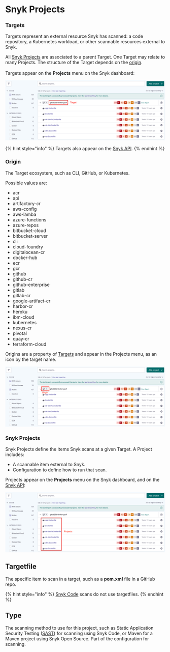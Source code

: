 # Snyk Projects

### Targets

Targets represent an external resource Snyk has scanned: a code repository, a Kubernetes workload, or other scannable resources external to Snyk.&#x20;

All [Snyk Projects](./#projects) are associated to a parent Target. One Target may relate to many Projects. The structure of the Target depends on the [origin](./#origin).\
\
Targets appear on the **Projects** menu on the Snyk dashboard:

![](<../../.gitbook/assets/image (65) (1) (2) (1).png>)

{% hint style="info" %}
Targets also appear on the [Snyk API](https://apidocs.snyk.io/?version=2022-02-16%7Ebeta#tag--Targets).
{% endhint %}

### Origin

The Target ecosystem, such as CLI, GitHub, or Kubernetes.

Possible values are:

* acr
* api
* artifactory-cr
* aws-config
* aws-lamba
* azure-functions
* azure-repos
* bitbucket-cloud
* bitbucket-server
* cli
* cloud-foundry
* digitalocean-cr
* docker-hub
* ecr
* gcr
* github
* github-cr
* github-enterprise
* gitlab
* gitlab-cr
* google-artifact-cr
* harbor-cr
* heroku
* ibm-cloud
* kubernetes
* nexus-cr
* pivotal
* quay-cr
* terraform-cloud

Origins are a property of [Targets](./#targets) and appear in the Projects menu, as an icon by the target name.

![](<../../.gitbook/assets/image (71) (3).png>)

### Snyk Projects

Snyk Projects define the items Snyk scans at a given Target. A Project includes:

* A scannable item external to Snyk.
* Configuration to define how to run that scan.

Projects appear on the **Projects** menu on the Snyk dashboard, and on the [Snyk API](https://apidocs.snyk.io/?version=2022-02-16%7Ebeta#tag--Projects):

![](<../../.gitbook/assets/image (76) (1) (2) (1) (1) (1) (1) (1) (1) (1) (2).png>)

## Targetfile

The specific item to scan in a target, such as a **pom.xml** file in a GitHub repo.

{% hint style="info" %}
[Snyk Code](https://docs.snyk.io/snyk-code) scans do not use targetfiles.
{% endhint %}

## Type

The scanning method to use for this project, such as Static Application Security Testing ([SAST](https://snyk.io/learn/application-security/sast-vs-dast/)) for scanning using Snyk Code, or Maven for a Maven project using Snyk Open Source. Part of the configuration for scanning.
